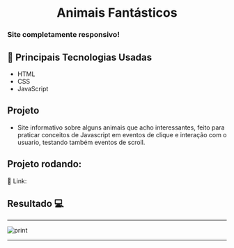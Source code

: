 <h1 align="center">Animais Fantásticos</h1>

### Site completamente responsivo!

## 🚀 Principais Tecnologias Usadas 
<ul>
    <li>HTML</li>
    <li>CSS</li>
    <li>JavaScript</li>  
</ul>

## Projeto

- Site informativo sobre alguns animais que acho interessantes, feito para praticar conceitos de Javascript em eventos de clique e interação com o usuario, testando também eventos de scroll.

 ## Projeto rodando:
 🔰 Link: 

 ## Resultado 💻
 <hr>
 <img src="https://i.imgur.com/g2FeSJZ.png" alt="print">
 <hr>